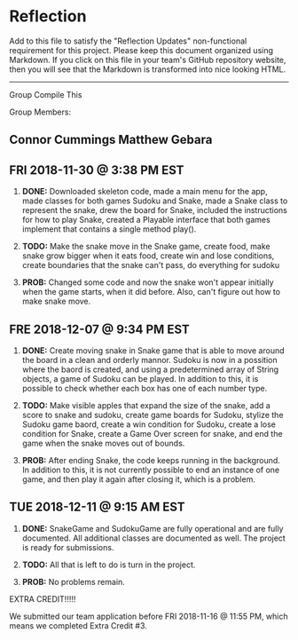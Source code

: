 # Reflection

Add to this file to satisfy the "Reflection Updates" non-functional requirement
for this project. Please keep this document organized using Markdown. If you
click on this file in your team's GitHub repository website, then you will see
that the Markdown is transformed into nice looking HTML. 

-----------------------
Group Compile This

Group Members:

Connor Cummings
Matthew Gebara
-----------------------

## FRI 2018-11-30 @ 3:38 PM EST

1. **DONE:** Downloaded skeleton code, made a main menu for the app, made classes for both games Sudoku and Snake, made a Snake class to represent the snake, drew the board for Snake, included the instructions for how to play Snake, created a Playable interface that both games implement that contains a single method play().

2. **TODO:** Make the snake move in the Snake game, create food, make snake grow bigger when it eats food, create win and lose conditions, create boundaries that the snake can't pass, do everything for sudoku

3. **PROB:** Changed some code and now the snake won't appear initially when the game starts, when it did before. Also, can't figure out how to make snake move.

## FRE 2018-12-07 @ 9:34 PM EST

1. **DONE:** Create moving snake in Snake game that is able to move around the board in a clean and orderly mannor. Sudoku is now in a possition where the baord is created, and using a predetermined array of String objects, a game of Sudoku can be played. In addition to this, it is possible to check whether each box has one of each number type.

2. **TODO:** Make visible apples that expand the size of the snake, add a score to snake and sudoku, create game boards for Sudoku, stylize the Sudoku game baord, create a win condition for Sudoku, create a lose condition for Snake, create a Game Over screen for snake, and end the game when the snake moves out of bounds.

3. **PROB:** After ending Snake, the code keeps running in the background. In addition to this, it is not currently possible to end an instance of one game, and then play it again after closing it, which is a problem.

## TUE 2018-12-11 @ 9:15 AM EST

1. **DONE:** SnakeGame and SudokuGame are fully operational and are fully documented. All additional classes are documented as well. The project is ready for submissions.

2. **TODO:** All that is left to do is turn in the project.

3. **PROB:** No problems remain.


EXTRA CREDIT!!!!!

We submitted our team application before FRI 2018-11-16 @ 11:55 PM, which means we completed Extra Credit #3.